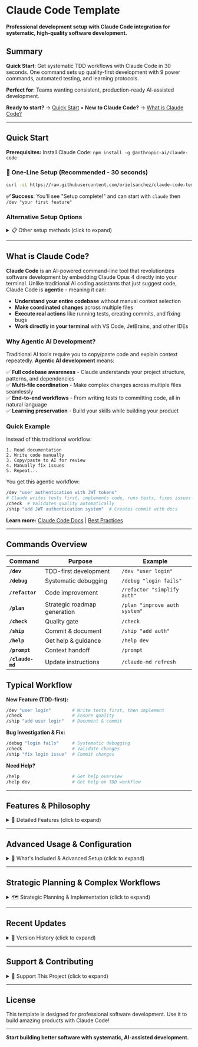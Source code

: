# Claude Code Template

**Professional development setup with Claude Code integration for systematic, high-quality software development.**

## Summary

**Quick Start**: Get systematic TDD workflows with Claude Code in 30 seconds. One command sets up quality-first development with 9 power commands, automated testing, and learning protocols.

**Perfect for**: Teams wanting consistent, production-ready AI-assisted development.

**Ready to start?** → [Quick Start](#quick-start) • **New to Claude Code?** → [What is Claude Code?](#what-is-claude-code)

---

## Quick Start

**Prerequisites:** Install Claude Code: `npm install -g @anthropic-ai/claude-code`

### 🚀 One-Line Setup (Recommended - 30 seconds)

```bash
curl -sL https://raw.githubusercontent.com/orielsanchez/claude-code-template/main/setup.sh | bash
```

**✅ Success**: You'll see "Setup complete!" and can start with `claude` then `/dev "your first feature"`

### Alternative Setup Options

<details>
<summary>📋 Other setup methods (click to expand)</summary>

#### GitHub Template Method

1. **Click "Use this template"** → Create your repository
2. **Clone and start coding:**

```bash
git clone https://github.com/yourusername/your-new-repo.git
cd your-new-repo
claude                                # Start Claude Code
/dev "implement user authentication"  # Your first TDD feature!
```

#### Add to Existing Project

```bash
# Quick copy to existing project
curl -sL https://github.com/orielsanchez/claude-code-template/archive/main.tar.gz | tar xz --strip=1 claude-code-template-main/{CLAUDE.md,.claude}
claude                 # Start Claude Code in your project
/dev "your first feature"
```

</details>

---

## What is Claude Code?

**Claude Code** is an AI-powered command-line tool that revolutionizes software development by embedding Claude Opus 4 directly into your terminal. Unlike traditional AI coding assistants that just suggest code, Claude Code is **agentic** - meaning it can:

- **Understand your entire codebase** without manual context selection
- **Make coordinated changes** across multiple files
- **Execute real actions** like running tests, creating commits, and fixing bugs
- **Work directly in your terminal** with VS Code, JetBrains, and other IDEs

### Why Agentic AI Development?

Traditional AI tools require you to copy/paste code and explain context repeatedly. **Agentic AI development** means:

✅ **Full codebase awareness** - Claude understands your project structure, patterns, and dependencies  
✅ **Multi-file coordination** - Make complex changes across multiple files seamlessly  
✅ **End-to-end workflows** - From writing tests to committing code, all in natural language  
✅ **Learning preservation** - Build your skills while building your product

### Quick Example

Instead of this traditional workflow:
```
1. Read documentation 
2. Write code manually
3. Copy/paste to AI for review
4. Manually fix issues
5. Repeat...
```

You get this agentic workflow:
```bash
/dev "user authentication with JWT tokens"
# Claude writes tests first, implements code, runs tests, fixes issues
/check  # Validates quality automatically
/ship "add JWT authentication system"  # Creates commit with docs
```

**Learn more:** [Claude Code Docs](https://docs.anthropic.com/en/docs/claude-code) | [Best Practices](https://www.anthropic.com/engineering/claude-code-best-practices)

---

## Commands Overview

| Command | Purpose | Example |
|---------|---------|---------|
| **`/dev`** | TDD-first development | `/dev "user login"` |
| **`/debug`** | Systematic debugging | `/debug "login fails"` |
| **`/refactor`** | Code improvement | `/refactor "simplify auth"` |
| **`/plan`** | Strategic roadmap generation | `/plan "improve auth system"` |
| **`/check`** | Quality gate | `/check` |
| **`/ship`** | Commit & document | `/ship "add auth"` |
| **`/help`** | Get help & guidance | `/help dev` |
| **`/prompt`** | Context handoff | `/prompt` |
| **`/claude-md`** | Update instructions | `/claude-md refresh` |

## Typical Workflow

**New Feature (TDD-first):**
```bash
/dev "user login"        # Write tests first, then implement
/check                   # Ensure quality  
/ship "add user login"   # Document & commit
```

**Bug Investigation & Fix:**
```bash
/debug "login fails"     # Systematic debugging
/check                   # Validate changes
/ship "fix login issue"  # Commit changes
```

**Need Help?**
```bash
/help                    # Get help overview
/help dev                # Get help on TDD workflow
```

---

## Features & Philosophy

<details>
<summary>📖 Detailed Features (click to expand)</summary>

### Why Use This Template?

**Raw Claude Code** is powerful but unstructured. **This template** provides:

🎯 **Systematic Workflows** - Research → Plan → Test → Implement → Ship  
🛡️ **Quality Enforcement** - Zero tolerance for bad patterns, automatic checks  
📚 **Learning-First Approach** - Build senior-level skills, not just working code  
⚡ **9 Power Commands** - `/dev`, `/debug`, `/refactor`, `/plan`, `/check`, `/ship`, `/help`, `/prompt`, `/claude-md`  
🔧 **Multi-Language Support** - Works with any tech stack  
📖 **Battle-Tested Practices** - Based on real-world AI-assisted development

**Think of it as:** Claude Code + Engineering Discipline = Production-Ready Development

### Core Features

- **Test-Driven Development (TDD)** workflow with AI assistance
- **Quality-first approach** with automated checks and zero-tolerance policies
- **Learning-preservation protocols** to build senior-level skills
- **Systematic development workflow**: Research → Plan → Test → Implement → Ship
- **Complete command library** for streamlined development
- **No-emoji policy** for clean, professional code

### Philosophy

This template embodies a **learning-first, quality-first development approach**:

1. **Test-Driven Development** - Write tests first, let AI satisfy contracts
2. **Systematic Workflow** - Research → Plan → Test → Implement → Ship
3. **Knowledge Preservation** - Build understanding, not just working code
4. **Zero Tolerance Quality** - No shortcuts, no compromises
5. **Continuous Learning** - Track mastery progression and skill development

</details>

---

## Advanced Usage & Configuration

<details>
<summary>🔧 What's Included & Advanced Setup (click to expand)</summary>

### `CLAUDE.md`
Complete instruction file with:
- **Learning-First Development Protocol** - Build skills while building code
- **Test-Driven Development Protocol** - RED → GREEN → REFACTOR with AI
- **Quality standards** - Zero unwrap(), no emojis, production-ready code
- **Rust-specific rules** - Comprehensive forbidden patterns and best practices
- **Mastery progression tracking** - Skill development from Novice → Expert

### `.claude/commands/`
Eight powerful commands for systematic development:
- `dev.md` - TDD-first development workflow (primary command)
- `debug.md` - Systematic debugging and root cause analysis
- `refactor.md` - Systematic code refactoring and improvement workflows
- `check.md` - Comprehensive quality verification
- `ship.md` - Roadmap updates and commit workflow
- `help.md` - Interactive help and guidance system
- `prompt.md` - Context handoff for LLM transitions
- `claude-md.md` - Instruction file maintenance

### Configuration
- `.claude/hooks/` - Quality enforcement hooks
- `.claude/settings.local.json` - Local Claude Code settings

### Project Types Supported

The setup script supports multiple project types:
- **Rust** - `cargo init` with proper project structure
- **Node.js** - `npm init` with appropriate configurations
- **Python** - Virtual environment and project scaffolding
- **Universal** - Works with any language or framework

### Advanced Usage
The setup script automatically handles project initialization and can be run multiple times to update your Claude setup.

</details>

---

## Strategic Planning & Complex Workflows

<details>
<summary>🗺️ Strategic Planning & Implementation (click to expand)</summary>

**Strategic Planning & Implementation:**
```bash
/plan "implement user authentication system"  # Generate comprehensive roadmap
/dev "user login"                            # Implement following the plan (TDD)
/check                                       # Ensure quality  
/ship "add user login system"                # Document & commit
```

**Code Improvement:**
```bash
/refactor "simplify login logic"  # Systematic refactoring
/check                            # Validate changes
/ship "improve code quality"      # Commit changes
```

**Feature Enhancement:**
```bash
/dev "improve login"     # TDD approach for enhancements
/check                   # Validate changes
/ship "enhance login"    # Commit changes
```

</details>

---

## Recent Updates

<details>
<summary>📅 Version History (click to expand)</summary>

**v1.7 - Strategic Planning Command** *(Latest)*
- **NEW**: `/plan` command for comprehensive roadmap generation
- Generate phase-based roadmaps for any project or improvement initiative  
- 5-phase methodology: Discovery → Design → Planning → Implementation → Resources
- Enhanced phase generator supporting rich planning structures (key actions, deliverables)
- LLM-followable roadmaps with clear dependencies and success criteria
- Integration with existing command ecosystem (/dev, /refactor, /check workflows)
- Planning-specific templates for methodology and execution guidance
- Backward compatible with all existing functionality (73/73 tests passing)

**v1.6 - Command Documentation Modularization**
- **COMPLETED**: Full command documentation modularization system implementation
- Created comprehensive lib/command-utils/ architecture with modular templates and generators
- **ALL 7 commands** successfully migrated to modular structure
- Achieved significant size reductions while maintaining full functionality
- **107 comprehensive tests** passing - complete TDD workflow implementation
- Eliminated ~300-400 lines of duplication across command files
- Established consistent, maintainable modular structure for all workflow commands
- **Zero breaking changes** - maintains 100% command functionality and user experience
- Enhanced system extensibility and maintainability for future development

**Key Technical Achievements:**
- Modular template system with variable substitution
- Comprehensive test coverage ensuring reliability
- Systematic TDD approach: RED → GREEN → REFACTOR phases completed
- Clean architecture supporting easy command modifications and additions

**v1.4 - Hook System Modularization**
- Refactored smart-lint.sh from 587 to 328 lines (44% reduction)
- Created modular architecture with lib/hook-utils.sh (185 lines shared utilities)
- Added 5 language-specific modules in lib/linters/ (Go, Python, JS/TS, Rust, Nix)
- Eliminated ~250 lines of duplicated code patterns across languages
- Maintained 100% backward compatibility and existing configuration
- Followed TDD-first approach with comprehensive testing
- Enables easy addition of new programming languages

**v1.3 - Setup Script Consolidation**
- Eliminated 145 lines of duplicated code between setup scripts
- Created robust lib/setup-utils.sh with 8 shared functions
- Reduced setup-simple.sh by 13% and setup-claude-project.sh by 26%
- Enhanced maintainability with centralized utility functions
- Zero breaking changes, 100% backward compatibility maintained

**v1.2 - Modular Framework Detection**
- Refactored framework detection into specialized language detectors
- Improved maintainability with single responsibility principle
- Enhanced extensibility for adding new languages/frameworks
- 62% reduction in main detection file complexity
- Zero breaking changes, 100% test coverage preserved

**v1.1 - Simplified Setup**
- New `setup-simple.sh` script with streamlined 3-scenario workflow
- Maintains full framework auto-detection capabilities
- Backup system for existing Claude setups
- Comprehensive TDD test coverage (17 new tests)
- Cleaner user experience with better error handling

</details>

---

## Support & Contributing

<details>
<summary>🤝 Support This Project (click to expand)</summary>

If this template helps your development workflow, consider supporting its continued development:

[![Sponsor](https://img.shields.io/badge/Sponsor-GitHub%20Sponsors-pink?logo=github)](https://github.com/sponsors/orielsanchez)
[![Buy Me A Coffee](https://img.shields.io/badge/Buy%20Me%20A%20Coffee-ffdd00?logo=buy-me-a-coffee&logoColor=black)](https://buymeacoffee.com/orielsanchez)

**Other ways to support:**
- ⭐ Star this repository
- 🐛 Report issues and suggest improvements
- 📢 Share with your team and community
- 🤝 Contribute improvements and documentation

### Contributing

This template represents battle-tested practices for AI-assisted development. Contributions should:
- Maintain the learning-first philosophy
- Preserve systematic workflow patterns
- Include comprehensive testing
- Follow the established quality standards

</details>

---

## License

This template is designed for professional software development. Use it to build amazing products with Claude Code!

---

**Start building better software with systematic, AI-assisted development.**